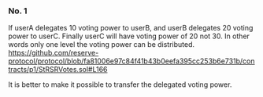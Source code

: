 ### No. 1
If userA delegates 10 voting power to userB, and userB delegates 20 voting power to userC. Finally userC will have voting power of 20 not 30.
In other words only one level the voting power can be distributed. 
https://github.com/reserve-protocol/protocol/blob/fa81006e97c84f41b43b0eefa395cc253b6e731b/contracts/p1/StRSRVotes.sol#L166

It is better to make it possible to transfer the delegated voting power.